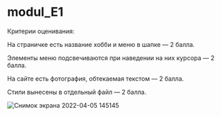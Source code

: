 # modul_E1



Критерии оценивания:


На страничке есть название хобби и меню в шапке — 2 балла.

Элементы меню подсвечиваются при наведении на них курсора — 2 балла.

На сайте есть фотография, обтекаемая текстом — 2 балла.

Стили вынесены в отдельный файл — 2 балла.

![Снимок экрана 2022-04-05 145145](https://user-images.githubusercontent.com/92751310/161749447-8e6036a0-1f1a-47fd-8210-48a5bf5036c4.png)
